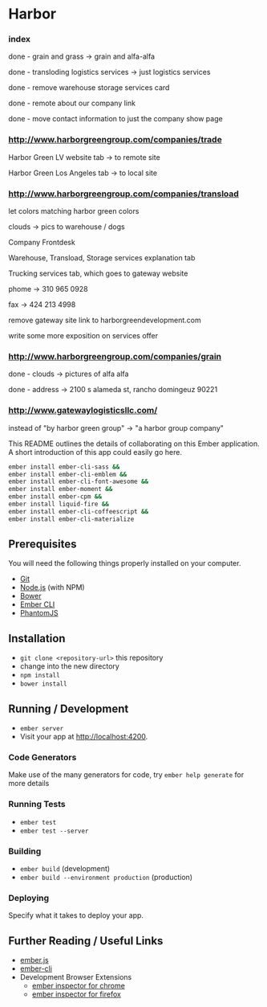# Harbor

### index

done - grain and grass -> grain and alfa-alfa

done - transloding logistics services -> just logistics services

done - remove warehouse storage services card

done - remote about our company link

done - move contact information to just the company show page

### http://www.harborgreengroup.com/companies/trade

Harbor Green LV website tab -> to remote site

Harbor Green Los Angeles tab -> to local site

### http://www.harborgreengroup.com/companies/transload

let colors matching harbor green colors

clouds -> pics to warehouse / dogs

Company Frontdesk 

Warehouse, Transload, Storage services explanation tab

Trucking services tab, which goes to gateway website

phome ->
310 965 0928

fax ->
424 213 4998

remove gateway site link to harborgreendevelopment.com

write some more exposition on services offer

### http://www.harborgreengroup.com/companies/grain

done - clouds -> pictures of alfa alfa

done - address -> 2100 s alameda st, rancho domingeuz 90221


### http://www.gatewaylogisticsllc.com/

instead of "by harbor green group" -> "a harbor group company"

This README outlines the details of collaborating on this Ember application.
A short introduction of this app could easily go here.

```sh
ember install ember-cli-sass &&
ember install ember-cli-emblem &&
ember install ember-cli-font-awesome &&
ember install ember-moment &&
ember install ember-cpm &&
ember install liquid-fire &&
ember install ember-cli-coffeescript &&
ember install ember-cli-materialize
```
## Prerequisites

You will need the following things properly installed on your computer.

* [Git](http://git-scm.com/)
* [Node.js](http://nodejs.org/) (with NPM)
* [Bower](http://bower.io/)
* [Ember CLI](http://www.ember-cli.com/)
* [PhantomJS](http://phantomjs.org/)

## Installation

* `git clone <repository-url>` this repository
* change into the new directory
* `npm install`
* `bower install`

## Running / Development

* `ember server`
* Visit your app at [http://localhost:4200](http://localhost:4200).

### Code Generators

Make use of the many generators for code, try `ember help generate` for more details

### Running Tests

* `ember test`
* `ember test --server`

### Building

* `ember build` (development)
* `ember build --environment production` (production)

### Deploying

Specify what it takes to deploy your app.

## Further Reading / Useful Links

* [ember.js](http://emberjs.com/)
* [ember-cli](http://www.ember-cli.com/)
* Development Browser Extensions
  * [ember inspector for chrome](https://chrome.google.com/webstore/detail/ember-inspector/bmdblncegkenkacieihfhpjfppoconhi)
  * [ember inspector for firefox](https://addons.mozilla.org/en-US/firefox/addon/ember-inspector/)


